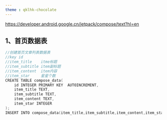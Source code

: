 ```yaml
---
theme : qklhk-chocolate
---
```

https://developer.android.google.cn/jetpack/compose/text?hl=en
## 1、首页数据表
```kotlin
//创建首页文章列表数据表
//key id
//item_title    itme标题
//item_subtitle item副标题
//item_content  item内容
//item_star     星星个数
CREATE TABLE compose_data(
    id INTEGER PRIMARY KEY  AUTOINCREMENT,
    item_title TEXT,
    item_subtitle TEXT,
    item_content TEXT,
    item_star INTEGER
);
INSERT INTO compose_data(item_title,item_subtitle,item_content,item_star) VALUES ("Text","Text","用于显示常用文字组件。拥有的属性非常多,足够满足你的使用需求,核心样式由style决定和控制",5)
```
